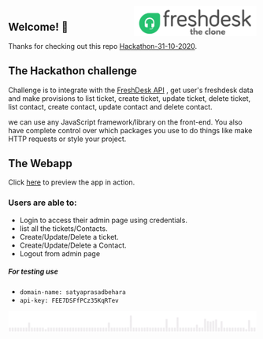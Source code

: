 <a href="https://affectionate-varahamihira-c70f14.netlify.app/">
    <img src="./imgs/theclone.png " alt="freshdesk logo" title="Freshdesk clone" align="right" height="60" />
</a>

## Welcome! 👋

Thanks for checking out this repo [Hackathon-31-10-2020](https://github.com/beharavenkatasatyaprasad/Hackathon-31-10-2020/).


## The Hackathon challenge

Challenge is to integrate with the [FreshDesk API](https://developers.freshdesk.com/api/) , get user's freshdesk data and make provisions to list ticket, create ticket, update ticket, delete ticket, list contact, create contact, update contact and delete contact.

we can use any JavaScript framework/library on the front-end. You also have complete control over which packages you use to do things like make HTTP requests or style your project.

## The Webapp

Click [here](https://affectionate-varahamihira-c70f14.netlify.app/) to preview the app in action.


### Users are able to:

- Login to access their admin page using credentials.
- list all the tickets/Contacts.
- Create/Update/Delete a ticket.
- Create/Update/Delete a Contact.
- Logout from admin page

##### For testing use 
 - ``domain-name: satyaprasadbehara`` 
 - ``api-key: FEE7DSFfPCz35KqRTev``

<img  src="https://github.com/beharavenkatasatyaprasad/beharavenkatasatyaprasad/blob/main/gifs/bars.gif" alt=""/>
